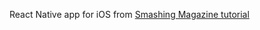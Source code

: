 React Native app for iOS from [Smashing Magazine tutorial](https://www.smashingmagazine.com/2016/04/the-beauty-of-react-native-building-your-first-ios-app-with-javascript-part-1/)
